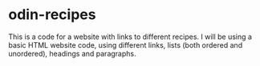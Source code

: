 # odin-recipes
This is a code for a website with links to different recipes. 
I will be using a basic HTML website code, using different links, lists (both ordered and unordered), headings and paragraphs.